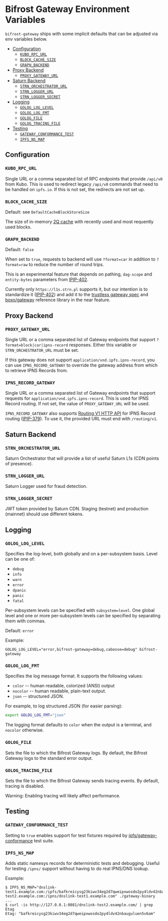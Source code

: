 # Bifrost Gateway Environment Variables

`bifrost-gateway` ships with some implicit defaults that can be adjusted via env variables below.

- [Configuration](#configuration)
  - [`KUBO_RPC_URL`](#kubo_rpc_url)
  - [`BLOCK_CACHE_SIZE`](#block_cache_size)
  - [`GRAPH_BACKEND`](#graph_backend)
- [Proxy Backend](#proxy-backend)
  - [`PROXY_GATEWAY_URL`](#proxy_gateway_url)
- [Saturn Backend](#saturn-backend)
  - [`STRN_ORCHESTRATOR_URL`](#strn_orchestrator_url)
  - [`STRN_LOGGER_URL`](#strn_logger_url)
  - [`STRN_LOGGER_SECRET`](#strn_logger_secret)
- [Logging](#logging)
  - [`GOLOG_LOG_LEVEL`](#golog_log_level)
  - [`GOLOG_LOG_FMT`](#golog_log_fmt)
  - [`GOLOG_FILE`](#golog_file)
  - [`GOLOG_TRACING_FILE`](#golog_tracing_file)
- [Testing](#testing)
  - [`GATEWAY_CONFORMANCE_TEST`](#gateway_conformance_test)
  - [`IPFS_NS_MAP`](#ipfs_ns_map)

## Configuration


### `KUBO_RPC_URL`

Single URL or a comma separated list of RPC endpoints that provide `/api/v0` from Kubo.
This is used to redirect legacy `/api/v0` commands that need to be handled on `ipfs.io`.
If this is not set, the redirects are not set up.

### `BLOCK_CACHE_SIZE`

Default: see `DefaultCacheBlockStoreSize`

The size of in-memory [2Q cache](https://pkg.go.dev/github.com/hashicorp/golang-lru/v2#TwoQueueCache) with recently used and most requently used blocks.

### `GRAPH_BACKEND`

Default: `false`

When set to `true`, requests to backend will use `?format=car` in addition to
`?format=raw` to reduce the number of round trips.

This is an experimental feature that depends on pathing, `dag-scope` and `entity-bytes`
parameters from [IPIP-402](https://github.com/ipfs/specs/pull/402).

Currently only `https://l1s.strn.pl` supports it, but our intention is to
standardize it ([IPIP-402](https://github.com/ipfs/specs/pull/402)) and add it
to the [trustless gateway spec](https://specs.ipfs.tech/http-gateways/trustless-gateway/)
and [boxo/gateway](https://github.com/ipfs/boxo/pull/303) reference library
in the near feature.

## Proxy Backend

### `PROXY_GATEWAY_URL`

Single URL or a comma separated list of Gateway endpoints that support `?format=block|car|ipns-record`
responses. Either this variable or `STRN_ORCHESTRATOR_URL` must be set.

If this gateway does not support `application/vnd.ipfs.ipns-record`, you can use `IPNS_RECORD_GATEWAY`
to override the gateway address from which to retrieve IPNS Records from.

### `IPNS_RECORD_GATEWAY`

Single URL or a comma separated list of Gateway endpoints that support requests for `application/vnd.ipfs.ipns-record`.
This is used for IPNS Record routing. If not set, the value of `PROXY_GATEWAY_URL` will be
used.

`IPNS_RECORD_GATEWAY` also supports [Routing V1 HTTP API](https://specs.ipfs.tech/routing/http-routing-v1/)
for IPNS Record routing ([IPIP-379](https://specs.ipfs.tech/ipips/ipip-0379/)). To use it, the provided URL must end with `/routing/v1`.

## Saturn Backend

### `STRN_ORCHESTRATOR_URL`

Saturn Orchestrator that will provide a list of  useful Saturn L1s (CDN points of presence).

### `STRN_LOGGER_URL`

Saturn Logger used for fraud detection.

### `STRN_LOGGER_SECRET`

JWT token provided by Saturn CDN. Staging (testnet) and production (mainnet)
should use different tokens.

## Logging

### `GOLOG_LOG_LEVEL`

Specifies the log-level, both globally and on a per-subsystem basis. Level can
be one of:

* `debug`
* `info`
* `warn`
* `error`
* `dpanic`
* `panic`
* `fatal`

Per-subsystem levels can be specified with `subsystem=level`.  One global level
and one or more per-subsystem levels can be specified by separating them with
commas.

Default: `error`

Example:

```console
GOLOG_LOG_LEVEL="error,bifrost-gateway=debug,caboose=debug" bifrost-gateway
```

### `GOLOG_LOG_FMT`

Specifies the log message format.  It supports the following values:

- `color` -- human readable, colorized (ANSI) output
- `nocolor` -- human readable, plain-text output.
- `json` -- structured JSON.

For example, to log structured JSON (for easier parsing):

```bash
export GOLOG_LOG_FMT="json"
```
The logging format defaults to `color` when the output is a terminal, and
`nocolor` otherwise.

### `GOLOG_FILE`

Sets the file to which the Bifrost Gateway logs. By default, the Bifrost Gateway
logs to the standard error output.

### `GOLOG_TRACING_FILE`

Sets the file to which the Bifrost Gateway sends tracing events. By default,
tracing is disabled.

Warning: Enabling tracing will likely affect performance.


## Testing

### `GATEWAY_CONFORMANCE_TEST`

Setting to `true` enables support for test fixtures required by [ipfs/gateway-conformance](https://github.com/ipfs/gateway-conformance) test suite.

### `IPFS_NS_MAP`

Adds static namesys records for deterministic tests and debugging.
Useful for testing `/ipns/` support without having to do real IPNS/DNS lookup.

Example:

```console
$ IPFS_NS_MAP="dnslink-test1.example.com:/ipfs/bafkreicysg23kiwv34eg2d7qweipxwosdo2py4ldv42nbauguluen5v6am,dnslink-test2.example.com:/ipns/dnslink-test1.example.com" ./gateway-binary
...
$ curl -is http://127.0.0.1:8081/dnslink-test2.example.com/ | grep Etag
Etag: "bafkreicysg23kiwv34eg2d7qweipxwosdo2py4ldv42nbauguluen5v6am"
```
